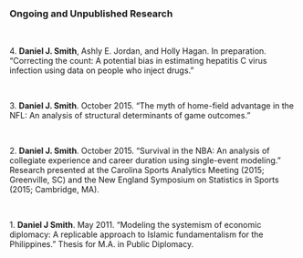 ### Ongoing and Unpublished Research

<br />

4\. **Daniel J. Smith**, Ashly E. Jordan, and Holly Hagan. In preparation. “Correcting the count: A potential bias in estimating hepatitis C virus infection using data on people who inject drugs.”

<br />

3\. **Daniel J. Smith**. October 2015. “The myth of home-field advantage in the NFL: An analysis of structural determinants of game outcomes.”

<br />

2\. **Daniel J. Smith**. October 2015. “Survival in the NBA: An analysis of collegiate experience and career duration using single-event modeling.” Research presented at the Carolina Sports Analytics Meeting (2015; Greenville, SC) and the New England Symposium on Statistics in Sports (2015; Cambridge, MA).

<br />

1\. **Daniel J Smith**. May 2011. “Modeling the systemism of economic diplomacy: A replicable approach to Islamic fundamentalism for the Philippines.” Thesis for M.A. in Public Diplomacy.

